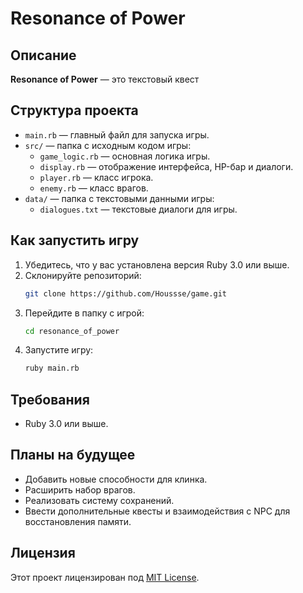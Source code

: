 # Resonance of Power

## Описание

**Resonance of Power** — это текстовый квест

## Структура проекта

- `main.rb` — главный файл для запуска игры.
- `src/` — папка с исходным кодом игры:
  - `game_logic.rb` — основная логика игры.
  - `display.rb` — отображение интерфейса, HP-бар и диалоги.
  - `player.rb` — класс игрока.
  - `enemy.rb` — класс врагов.
- `data/` — папка с текстовыми данными игры:
  - `dialogues.txt` — текстовые диалоги для игры.

## Как запустить игру

1. Убедитесь, что у вас установлена версия Ruby 3.0 или выше.
2. Склонируйте репозиторий:
   ```bash
   git clone https://github.com/Houssse/game.git
   ```
3. Перейдите в папку с игрой:
   ```bash
   cd resonance_of_power
   ```
4. Запустите игру:
   ```bash
   ruby main.rb
   ```

## Требования

- Ruby 3.0 или выше.

## Планы на будущее

- Добавить новые способности для клинка.
- Расширить набор врагов.
- Реализовать систему сохранений.
- Ввести дополнительные квесты и взаимодействия с NPC для восстановления памяти.

## Лицензия

Этот проект лицензирован под [MIT License](LICENSE).

